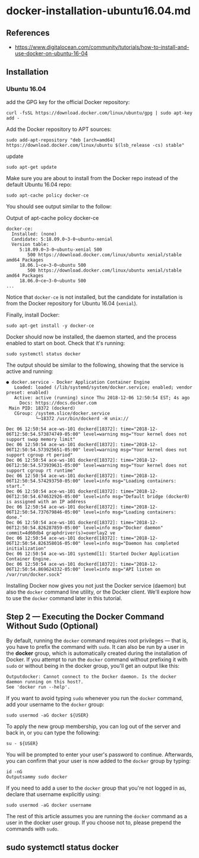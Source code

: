 # docker-installation-ubuntu16.04.md

## References

* https://www.digitalocean.com/community/tutorials/how-to-install-and-use-docker-on-ubuntu-16-04

## Installation

### Ubuntu 16.04

add the GPG key for the official Docker repository:

```shell
curl -fsSL https://download.docker.com/linux/ubuntu/gpg | sudo apt-key add -
```

Add the Docker repository to APT sources:

```shell
sudo add-apt-repository "deb [arch=amd64] https://download.docker.com/linux/ubuntu $(lsb_release -cs) stable"
```

update

```shell
sudo apt-get update
```

Make sure you are about to install from the Docker repo instead of the default Ubuntu 16.04 repo:

```
sudo apt-cache policy docker-ce
```

You should see output similar to the follow:

Output of apt-cache policy docker-ce

```
docker-ce:
  Installed: (none)
  Candidate: 5:18.09.0~3-0~ubuntu-xenial
  Version table:
     5:18.09.0~3-0~ubuntu-xenial 500
        500 https://download.docker.com/linux/ubuntu xenial/stable amd64 Packages
     18.06.1~ce~3-0~ubuntu 500
        500 https://download.docker.com/linux/ubuntu xenial/stable amd64 Packages
     18.06.0~ce~3-0~ubuntu 500
...     
```

Notice that `docker-ce` is not installed, but the candidate for installation is from the Docker repository for Ubuntu 16.04 (`xenial`).

Finally, install Docker:

```shell
sudo apt-get install -y docker-ce
```

Docker should now be installed, the daemon started, and the process enabled to start on boot. Check that it's running:

```shell
sudo systemctl status docker
```

The output should be similar to the following, showing that the service is active and running:

```shell
● docker.service - Docker Application Container Engine
   Loaded: loaded (/lib/systemd/system/docker.service; enabled; vendor preset: enabled)
   Active: active (running) since Thu 2018-12-06 12:50:54 EST; 4s ago
     Docs: https://docs.docker.com
 Main PID: 18372 (dockerd)
   CGroup: /system.slice/docker.service
           └─18372 /usr/bin/dockerd -H unix://

Dec 06 12:50:54 ace-ws-101 dockerd[18372]: time="2018-12-06T12:50:54.573874749-05:00" level=warning msg="Your kernel does not support swap memory limit"
Dec 06 12:50:54 ace-ws-101 dockerd[18372]: time="2018-12-06T12:50:54.573925651-05:00" level=warning msg="Your kernel does not support cgroup rt period"
Dec 06 12:50:54 ace-ws-101 dockerd[18372]: time="2018-12-06T12:50:54.573939631-05:00" level=warning msg="Your kernel does not support cgroup rt runtime"
Dec 06 12:50:54 ace-ws-101 dockerd[18372]: time="2018-12-06T12:50:54.574293750-05:00" level=info msg="Loading containers: start."
Dec 06 12:50:54 ace-ws-101 dockerd[18372]: time="2018-12-06T12:50:54.674632926-05:00" level=info msg="Default bridge (docker0) is assigned with an IP address 
Dec 06 12:50:54 ace-ws-101 dockerd[18372]: time="2018-12-06T12:50:54.737679846-05:00" level=info msg="Loading containers: done."
Dec 06 12:50:54 ace-ws-101 dockerd[18372]: time="2018-12-06T12:50:54.826287859-05:00" level=info msg="Docker daemon" commit=4d60db4 graphdriver(s)=overlay2 ve
Dec 06 12:50:54 ace-ws-101 dockerd[18372]: time="2018-12-06T12:50:54.826358016-05:00" level=info msg="Daemon has completed initialization"
Dec 06 12:50:54 ace-ws-101 systemd[1]: Started Docker Application Container Engine.
Dec 06 12:50:54 ace-ws-101 dockerd[18372]: time="2018-12-06T12:50:54.869624332-05:00" level=info msg="API listen on /var/run/docker.sock"
```

Installing Docker now gives you not just the Docker service (daemon) but also the `docker` command line utility, or the Docker client. We'll explore how to use the `docker` command later in this tutorial.



## Step 2 — Executing the Docker Command Without Sudo (Optional)

By default, running the `docker` command requires root privileges — that is, you have to prefix the command with `sudo`. It can also be run by a user in the **docker** group, which is automatically created during the installation of Docker. If you attempt to run the `docker` command without prefixing it with `sudo` or without being in the docker group, you'll get an output like this:

```
Outputdocker: Cannot connect to the Docker daemon. Is the docker daemon running on this host?.
See 'docker run --help'.
```

If you want to avoid typing `sudo` whenever you run the `docker` command, add your username to the `docker` group:

```
sudo usermod -aG docker ${USER}
```

To apply the new group membership, you can log out of the server and back in, or you can type the following:

```
su - ${USER}
```

You will be prompted to enter your user's password to continue.  Afterwards, you can confirm that your user is now added to the `docker` group by typing:

```
id -nG
Outputsammy sudo docker
```

If you need to add a user to the `docker` group that you're not logged in as, declare that username explicitly using:

```
sudo usermod -aG docker username
```

The rest of this article assumes you are running the `docker` command as a user in the docker user group. If you choose not to, please prepend the commands with `sudo`.



## sudo systemctl status docker